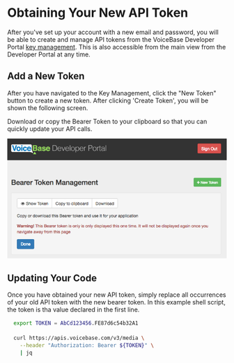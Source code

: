# Obtaining Your New API Token

After you've set up your account with a new email and password, you will be able to create and manage API tokens from the VoiceBase Developer Portal [key management](https://apis.voicebase.com/developer-portal/#!/key-manager). This is also accessible from the main view from the Developer Portal at any time.

## Add a New Token
After you have navigated to the Key Management, click the "New Token" button to create a new token. After clicking 'Create Token', you will be shown the following screen.

Download or copy the Bearer Token to your clipboard so that you can quickly update your API calls.

![Dev Portal Screen Shot](https://github.com/Daniel085/bucket/raw/master/tokenConfirm.png)

## Updating Your Code
Once you have obtained your new API token, simply replace all occurrences of your old API token with the new bearer token. In this example shell script, the token is tha value declared in the first line.

```sh
  export TOKEN = AbCd123456.FE87d6c54b32A1

  curl https://apis.voicebase.com/v3/media \
    --header "Authorization: Bearer ${TOKEN}" \
    | jq
```
